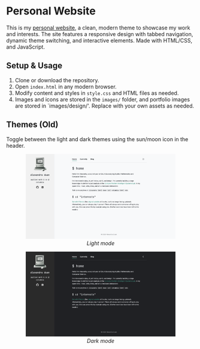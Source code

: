 # Personal Website

This is my [personal website](https://alexandraduan.wiki), a clean, modern theme to showcase my work and interests. The site features a responsive design with tabbed navigation, dynamic theme switching, and interactive elements. Made with HTML/CSS, and JavaScript.

## Setup & Usage
1. Clone or download the repository.
2. Open `index.html` in any modern browser.
3. Modify content and styles in `style.css` and HTML files as needed.
4. Images and icons are stored in the `images/` folder, and portfolio images are stored in `images/design/'. Replace with your own assets as needed.

## Themes (Old)
Toggle between the light and dark themes using the sun/moon icon in the header.
<p align="center">
  <img src="images/sample-light.png" alt="Light mode" width="400"><br>
  <em>Light mode</em>
</p>

<p align="center">
  <img src="images/sample-dark.png" alt="Dark mode" width="400"><br>
  <em>Dark mode</em>
</p>